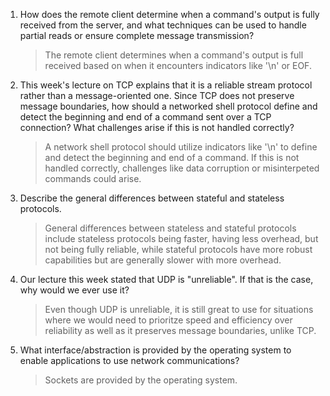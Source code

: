 1. How does the remote client determine when a command's output is fully received from the server, and what techniques can be used to handle partial reads or ensure complete message transmission?

    > The remote client determines when a command's output is full received based on when it encounters indicators like '\n' or EOF.

2. This week's lecture on TCP explains that it is a reliable stream protocol rather than a message-oriented one. Since TCP does not preserve message boundaries, how should a networked shell protocol define and detect the beginning and end of a command sent over a TCP connection? What challenges arise if this is not handled correctly?

    > A network shell protocol should utilize indicators like '\n' to define and detect the beginning and end of a command. If this is not handled correctly, challenges like data corruption or misinterpeted commands could arise. 

3. Describe the general differences between stateful and stateless protocols.

    > General differences between stateless and stateful protocols include stateless protocols being faster, having less overhead, but not being fully reliable, while stateful protocols have more robust capabilities but are generally slower with more overhead.

4. Our lecture this week stated that UDP is "unreliable". If that is the case, why would we ever use it?

    > Even though UDP is unreliable, it is still great to use for situations where we would need to prioritze speed and efficiency over reliability as well as it preserves message boundaries, unlike TCP.

5. What interface/abstraction is provided by the operating system to enable applications to use network communications?

    > Sockets are provided by the operating system.